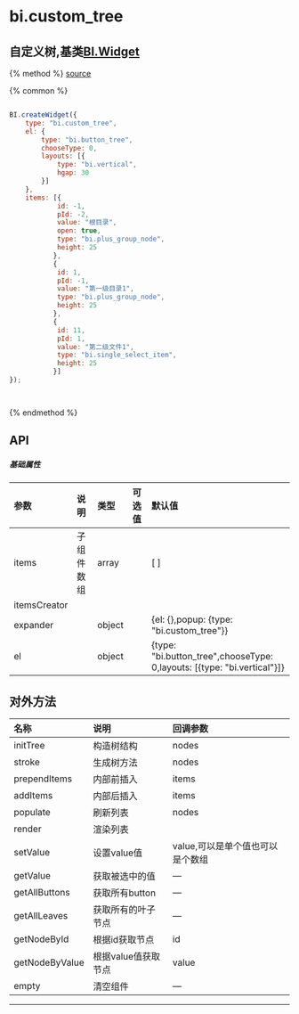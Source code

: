 # bi.custom_tree

## 自定义树,基类[BI.Widget](/core/widget.md)

{% method %}
[source](https://jsfiddle.net/fineui/gesh31xg/)

{% common %}
```javascript

BI.createWidget({
	type: "bi.custom_tree",
	el: {
		type: "bi.button_tree",
		chooseType: 0,
		layouts: [{
			type: "bi.vertical",
			hgap: 30
		}]
	},
	items: [{
           	id: -1,
           	pId: -2,
           	value: "根目录",
           	open: true,
           	type: "bi.plus_group_node",
           	height: 25
           },
           {
           	id: 1,
           	pId: -1,
           	value: "第一级目录1",
           	type: "bi.plus_group_node",
           	height: 25
           },
           {
           	id: 11,
           	pId: 1,
           	value: "第二级文件1",
           	type: "bi.single_select_item",
           	height: 25
           }]
});




```

{% endmethod %}

## API
##### 基础属性
| 参数    | 说明           | 类型  | 可选值 | 默认值
| :------ |:-------------  | :-----| :----|:----
| items | 子组件数组 | array |   | [ ] |
| itemsCreator|  |  |   |  |
| expander | | object |   | {el: {},popup: {type: "bi.custom_tree"}}|
| el |  | object | | {type: "bi.button_tree",chooseType: 0,layouts: [{type: "bi.vertical"}]}|



## 对外方法
| 名称     | 说明                           |  回调参数     
| :------ |:-------------                  | :-----   
| initTree | 构造树结构 | nodes |
| stroke | 生成树方法 | nodes |
| prependItems | 内部前插入 | items |
| addItems | 内部后插入 | items |
| populate | 刷新列表 | nodes|
| render | 渲染列表 |  |
| setValue | 设置value值 | value,可以是单个值也可以是个数组 |
| getValue | 获取被选中的值 |—|
| getAllButtons | 获取所有button |—|
| getAllLeaves | 获取所有的叶子节点 | —|
| getNodeById | 根据id获取节点 | id |
| getNodeByValue | 根据value值获取节点 | value |
| empty| 清空组件|—|



---


